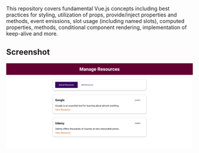 This repository covers fundamental Vue.js concepts including best practices for styling, utilization of props, provide/inject properties and methods, event emissions, slot usage (including named slots), computed properties, methods, conditional component rendering, implementation of keep-alive and more.

## Screenshot

![Screenshot of the project](images/manage-resource-home.png)
